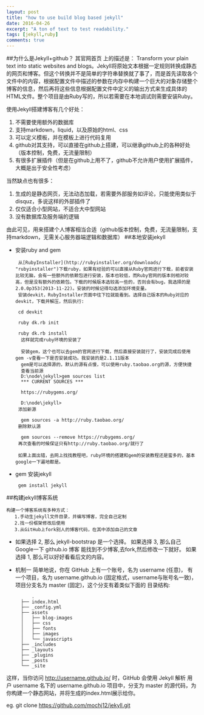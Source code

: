 ```yaml
---
layout: post
title: "how to use build blog based jekyll"
date: 2016-04-26
excerpt: "A ton of text to test readability."
tags: [jekyll,ruby]
comments: true
---
```


##为什么是Jekyll+github？
其官网首页 上的描述是： Transform your plain text into static websites and blogs。Jekyll将原始文本根据一定规则转换成静态的网页和博客。但这个转换并不是简单的字符串替换就了事了，而是首先读取各个文件中的内容，根据配置文件中描述的参数在内存中构建一个巨大的对象存储整个博客的信息，然后再将这些信息根据配置文件中定义的输出方式来生成具体的HTML文件。整个项目是由Ruby写的，所以若需要在本地调试则需要安装Ruby。

使用Jekyll搭建博客有几个好处：
1. 不需要使用额外的数据库
2. 支持markdown，liquid，以及原始的html、css
3. 可以定义模板，并在模板上进行代码复用
4. github对其支持，可以直接在github上搭建，可以继承github上的各种好处（版本控制，免费，无流量限制）
5. 有很多扩展插件（但是在github上用不了，github不允许用户使用扩展插件，大概是出于安全性考虑）

当然缺点也有很多：
1. 生成的是静态网页，无法动态加载，若需要外部服务如评论，只能使用类似于disquz，多说这样的外部插件了
2. 仅仅适合小型网站，不适合大中型网站
3. 没有数据库及服务端的逻辑

由此可见，用来搭建个人博客相当合适（github版本控制，免费，无流量限制，支持markdown，无需关心服务器端逻辑和数据库）
##本地安装jekyll


- 安装ruby and gem

       从[RubyInstaller](http://rubyinstaller.org/downloads/ "rubyinstaller")下载ruby，如果有经验的可以直接从Ruby官网进行下载，前者安装比较无脑，会有一些额外的依赖包进行安装，版本也较低，而Ruby官网的版本则相对较高，但是没有额外的依赖包。下载的时候版本选较高一些的，否则会有bug，我选择的是2.0.0p353(2013-11-22)。安装的时候记得勾选添加环境变量。
       安装devkit，RubyInstaller页面中往下拉就能看到。选择自己版本的Ruby对应的devkit，下载并解压，然后执行:

       cd devkit

       ruby dk.rb init

       ruby dk.rb install
        这样就完成ruby环境的安装了

        安装gem，这个也可以去gem的官网进行下载，然后直接安装就行了，安装完成后使用gem -v查看一下是否安装成功。我安装的是2.1.11版本
        gem是可以选择源的，默认的源有点慢，可以使用ruby.taobao.org的源，方便快捷
        查看当前源
        D:\node\jekyll>gem sources list
        *** CURRENT SOURCES ***

        https://rubygems.org/

        D:\node\jekyll>
       添加新源

        gem sources -a http://ruby.taobao.org/
       删除默认源

        gem sources --remove https://rubygems.org/
       再次查看的时候保证只有http://ruby.taobao.org/就行了

       如果上面出错，去网上找找教程吧，ruby环境的搭建和gem的安装教程还是蛮多的，基本google一下遍地都是。

- gem 安装jekyll

       gem install jekyll

##构建jekyll博客系统

    构建一个博客系统有多种方式：
       1.手动生jekyll文件目录，并编写博客，完全自己定制
       2.找一份框架修改后使用
       3.从GitHub上fork别人的博客代码，在其中添加自己的文章


- 如果选择 2, 那么  jekyll-bootstrap 是一个选择。 如果选择 3, 那么自己Google一下  github.io 博客  能找到不少博客,去fork,然后修改一下就好。 如果选择 1, 那么可以好好看看后文的内容。

- 机制一 简单地说，你在 GitHub 上有一个账号，名为 username (任意)， 有一个项目，名为  username.github.io (固定格式，username与账号名一致)， 项目分支名为  master (固定)，这个分支有着类似下面的 目录结构:

            .
        ├── index.html
        ├── _config.yml
        ├── assets
        │   ├── blog-images
        │   ├── css
        │   ├── fonts
        │   ├── images
        │   └── javascripts
        ├── _includes
        ├── _layouts
        ├── _plugins
        ├── _posts
        └── _site
这样，当你访问  http://username.github.io/ 时，GitHub 会使用 Jekyll 解析 用户  username 名下的 username.github.io 项目中，分支为 master 的源代码，为你构建一个静态网站，并将生成的index.html展示给你。

eg. git clone https://github.com/mochj12/jekyll.git
